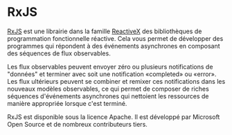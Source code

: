 # RxJS

[RxJS](https://github.com/Reactive-Extensions/RxJS)  est une librairie dans la famille [ReactiveX](http://reactivex.io/) des bibliothèques de programmation fonctionnelle réactive. Cela vous permet de développer des programmes qui répondent à des événements asynchrones en composant des séquences de flux observables. 

Les flux observables peuvent envoyer zéro ou plusieurs notifications de "données" et terminer avec soit une notification «completed» ou «error». Les flux ultérieurs peuvent se combiner et remixer ces notifications dans les nouveaux modèles observables, ce qui permet de composer de riches séquences d'événements asynchrones qui nettoient les ressources de manière appropriée lorsque c'est terminé.

RxJS est disponible sous la licence Apache. Il est développé par Microsoft Open Source et de nombreux contributeurs tiers.